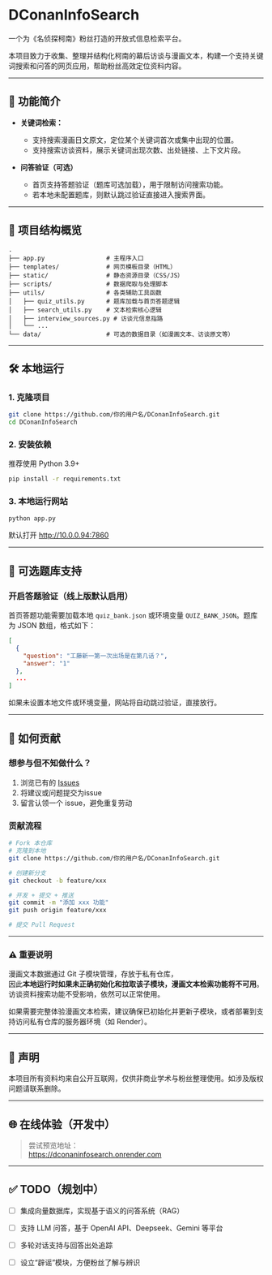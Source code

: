 # DConanInfoSearch

一个为《名侦探柯南》粉丝打造的开放式信息检索平台。

本项目致力于收集、整理并结构化柯南的幕后访谈与漫画文本，构建一个支持关键词搜索和问答的网页应用，帮助粉丝高效定位资料内容。

---

## 🚀 功能简介

- **关键词检索：**
  - 支持搜索漫画日文原文，定位某个关键词首次或集中出现的位置。
  - 支持搜索访谈资料，展示关键词出现次数、出处链接、上下文片段。

- **问答验证（可选）**
  - 首页支持答题验证（题库可选加载），用于限制访问搜索功能。
  - 若本地未配置题库，则默认跳过验证直接进入搜索界面。

---

## 📁 项目结构概览

```
.
├── app.py                 # 主程序入口
├── templates/             # 网页模板目录（HTML）
├── static/                # 静态资源目录（CSS/JS）
├── scripts/               # 数据爬取与处理脚本
├── utils/                 # 各类辅助工具函数
│   ├── quiz_utils.py      # 题库加载与首页答题逻辑
│   ├── search_utils.py    # 文本检索核心逻辑
│   ├── interview_sources.py # 访谈元信息指路
│   └── ...
└── data/                  # 可选的数据目录（如漫画文本、访谈原文等）
```

---

## 🛠 本地运行

### 1. 克隆项目

```bash
git clone https://github.com/你的用户名/DConanInfoSearch.git
cd DConanInfoSearch
```

### 2. 安装依赖

推荐使用 Python 3.9+

```bash
pip install -r requirements.txt
```

### 3. 本地运行网站

```bash
python app.py
```

默认打开 http://10.0.0.94:7860

---

## 💬 可选题库支持

### 开启答题验证（线上版默认启用）

首页答题功能需要加载本地 `quiz_bank.json` 或环境变量 `QUIZ_BANK_JSON`。题库为 JSON 数组，格式如下：

```json
[
  {
    "question": "工藤新一第一次出场是在第几话？",
    "answer": "1"
  },
  ...
]
```

如果未设置本地文件或环境变量，网站将自动跳过验证，直接放行。

---

## 🤝 如何贡献

### 想参与但不知做什么？

1. 浏览已有的 [Issues](https://github.com/你的用户名/DConanInfoSearch/issues)
2. 将建议或问题提交为issue
3. 留言认领一个 issue，避免重复劳动

### 贡献流程

```bash
# Fork 本仓库
# 克隆到本地
git clone https://github.com/你的用户名/DConanInfoSearch.git

# 创建新分支
git checkout -b feature/xxx

# 开发 + 提交 + 推送
git commit -m "添加 xxx 功能"
git push origin feature/xxx

# 提交 Pull Request
```

---

### ⚠️ 重要说明

漫画文本数据通过 Git 子模块管理，存放于私有仓库，  
因此**本地运行时如果未正确初始化和拉取该子模块，漫画文本检索功能将不可用**。  
访谈资料搜索功能不受影响，依然可以正常使用。

如果需要完整体验漫画文本检索，建议确保已初始化并更新子模块，或者部署到支持访问私有仓库的服务器环境（如 Render）。

---

## 📌 声明

本项目所有资料均来自公开互联网，仅供非商业学术与粉丝整理使用。如涉及版权问题请联系删除。

---

## 🌐 在线体验（开发中）

> 尝试预览地址：  
> https://dconaninfosearch.onrender.com

---

## ✅ TODO（规划中）

- [ ] 集成向量数据库，实现基于语义的问答系统（RAG）
- [ ] 支持 LLM 问答，基于 OpenAI API、Deepseek、Gemini 等平台
- [ ] 多轮对话支持与回答出处追踪
- [ ] 设立“辟谣”模块，方便粉丝了解与辨识

